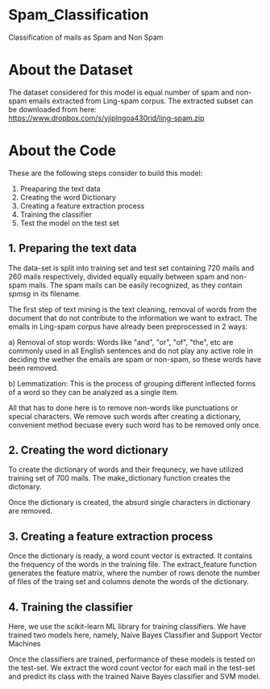 # Spam_Classification
Classification of mails as Spam and Non Spam

# About the Dataset
The dataset considered for this model is equal number of spam and non-spam emails extracted from Ling-spam corpus. The extracted subset can be downloaded from here: https://www.dropbox.com/s/yjiplngoa430rid/ling-spam.zip

# About the Code

These are the following steps consider to build this model:
1. Preaparing the text data
2. Creating the word Dictionary
3. Creating a feature extraction process
4. Training the classifier
5. Test the model on the test set

## 1. Preparing the text data
The data-set is split into training set and test set containing 720 mails and 260 mails respectively, divided equally equally between spam and non-spam mails. The spam mails can be easily recognized, as they contain *spmsg* in its filename.

The first step of text mining is the text cleaning, removal of words from the document that do not contribute to the information we want to extract. The emails in Ling-spam corpus have already been preprocessed in 2 ways:

a) Removal of stop words: Words like "and", "or", "of", "the", etc are commonly used in all English sentences and do not play any active role in deciding the wether the emails are spam or non-spam, so these words have been removed.

b) Lemmatization: This is the process of grouping different inflected forms of a word so they can be analyzed as a single item. 

All that has to done here is to remove non-words like punctuations or special characters. We remove such words after creating a dictionary, convenient method becuase every such word has to be removed only once.

## 2. Creating the word dictionary
To create the dictionary of words and their frequnecy, we have utilized training set of 700 mails. The make_dictionary function creates the dictonary.

Once the dictionary is created, the absurd single characters in dictionary are removed. 

## 3. Creating a feature extraction process
Once the dictionary is ready, a word count vector is extracted. It contains the frequency of the words in the training file. 
The extract_feature function generates the feature matrix, where the number of rows denote the number of files of the traing set and columns denote the words of the dictionary.

## 4. Training the classifier
Here, we use the scikit-learn ML library for training classifiers. We have trained two models here, namely, Naive Bayes Classifier and Support Vector Machines


Once the classifiers are trained, performance of these models is tested on the test-set. We extract the word count vector for each mail in the test-set and predict its class with the trained Naive Bayes classifier and SVM model.

